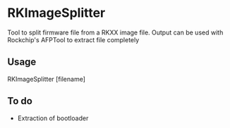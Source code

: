 RKImageSplitter
====================
Tool to split firmware file from a RKXX image file. Output can be used with Rockchip's AFPTool to extract file completely

Usage
--------------------
RKImageSplitter [filename]

To do
----------------------
* Extraction of bootloader
